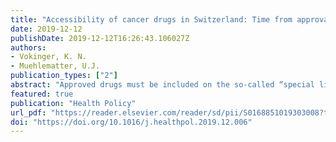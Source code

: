 ```yaml
---
title: "Accessibility of cancer drugs in Switzerland: Time from approval to pricing decision between 2009 and 2018"
date: 2019-12-12
publishDate: 2019-12-12T16:26:43.106027Z
authors: 
- Vokinger, K. N.
- Muehlematter, U.J.
publication_types: ["2"]
abstract: "Approved drugs must be included on the so-called “special list” (SL) by the Federal Office for Public Health (FOPH) to be reimbursed by the social health insurance in Switzerland. The FOPH decides whether a drug may be included on SL and if so, negotiates the maximum price with the manufacturer. Time period between approval and inclusion on SL is important to evaluate accessibility of patients to drugs."
featured: true
publication: "Health Policy"
url_pdf: "https://reader.elsevier.com/reader/sd/pii/S0168851019303008?token=545A25209215E65548B0E5DCBD92660F526F239948AFCE061FCF851D45A21DDCFD69BF6ECFEC2F4425A7B88BB813B372"
doi: "https://doi.org/10.1016/j.healthpol.2019.12.006"
---
```


